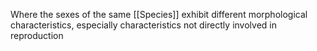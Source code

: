 Where the sexes of the same [[Species]] exhibit different morphological characteristics, especially characteristics not directly involved in reproduction
